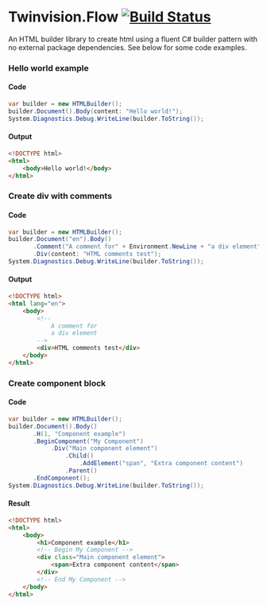 # Twinvision.Flow [![Build Status](https://dev.azure.com/TwinvisionSoftware/Twinvision.Flow/_apis/build/status/Twinvision.Twinvision.Flow?branchName=master)](https://dev.azure.com/TwinvisionSoftware/Twinvision.Flow/_build/latest?definitionId=10&branchName=master)
An HTML builder library to create html using a fluent C# builder pattern with no external package dependencies.
See below for some code examples.

### Hello world example
#### Code
```csharp
var builder = new HTMLBuilder();
builder.Document().Body(content: "Hello world!");
System.Diagnostics.Debug.WriteLine(builder.ToString());
```
#### Output
```html
<!DOCTYPE html>
<html>
    <body>Hello world!</body>
</html>
```
### Create div with comments
#### Code
```csharp
var builder = new HTMLBuilder();
builder.Document("en").Body()
       .Comment("A comment for" + Environment.NewLine + "a div element")
       .Div(content: "HTML comments test");
System.Diagnostics.Debug.WriteLine(builder.ToString());
```
#### Output
```html
<!DOCTYPE html>
<html lang="en">
    <body>
        <!--
            A comment for
            a div element
        -->
        <div>HTML comments test</div>
    </body>
</html>
```
### Create component block
#### Code
```csharp
var builder = new HTMLBuilder();
builder.Document().Body()
       .H(1, "Component example")
       .BeginComponent("My Component")
            .Div("Main component element")
                .Child()
                    .AddElement("span", "Extra component content")
                .Parent()
       .EndComponent();
System.Diagnostics.Debug.WriteLine(builder.ToString());
```
#### Result
```html
<!DOCTYPE html>
<html>
    <body>
        <h1>Component example</h1>
        <!-- Begin My Component -->
        <div class="Main component element">
            <span>Extra component content</span>
        </div>
        <!-- End My Component -->
    </body>
</html>
```
